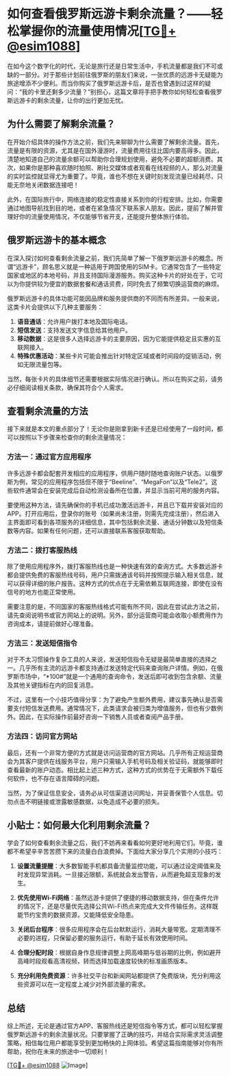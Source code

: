 # 如何查看俄罗斯远游卡剩余流量？——轻松掌握你的流量使用情况[[TG💪+ @esim1088](https://t.me/s/esim1088)]

在如今这个数字化的时代，无论是旅行还是日常生活中，手机流量都是我们不可或缺的一部分。对于那些计划前往俄罗斯的朋友们来说，一张优质的远游卡无疑能为旅途增添不少便利。而当你购买了俄罗斯远游卡后，是否也曾遇到过这样的疑问：“我的卡里还剩多少流量？”别担心，这篇文章将手把手教你如何轻松查看俄罗斯远游卡的剩余流量，让你的出行更加无忧。

## 为什么需要了解剩余流量？

在开始介绍具体的操作方法之前，我们先来聊聊为什么需要了解剩余流量。首先，流量是有限的资源，尤其是在国外漫游时，流量费用往往比国内要高得多。因此，清楚地知道自己的流量余额可以帮助你合理规划使用，避免不必要的超额消费。其次，如果你是那种喜欢随时拍照、刷社交媒体或者观看在线视频的人，那么对流量的实时监控就显得尤为重要了。毕竟，谁也不想在关键时刻发现流量已经耗尽，只能无奈地关闭数据连接吧！

此外，在国际旅行中，网络连接的稳定性直接关系到你的行程安排。比如，你需要通过地图导航找到目的地，或者在紧急情况下联系家人朋友。因此，提前了解并管理好你的流量使用情况，不仅能够节省开支，还能提升整体旅行体验。

## 俄罗斯远游卡的基本概念

在深入探讨如何查看剩余流量之前，我们先简单了解一下俄罗斯远游卡的概念。所谓“远游卡”，顾名思义就是一种适用于跨国使用的SIM卡。它通常包含了一些特定国家或地区的本地号码，并且支持国际漫游服务。购买这种卡片的好处在于，它可以为你提供较为便宜的数据套餐和通话资费，同时免去了频繁切换运营商的麻烦。

俄罗斯远游卡的具体功能可能因品牌和服务提供商的不同而有所差异。一般来说，这类卡片会提供以下几种主要服务：

1. **语音通话**：允许用户拨打本地及国际电话。
2. **短信发送**：支持发送文字信息给其他用户。
3. **移动数据**：这是很多人选择远游卡的主要原因，因为它能提供稳定且实惠的互联网接入。
4. **特殊优惠活动**：某些卡片可能会推出针对特定区域或者时间段的促销活动，例如无限流量包等。

当然，每张卡片的具体细节还需要根据实际情况进行确认。所以在购买之前，请务必仔细阅读相关条款，确保其符合个人需求。

## 查看剩余流量的方法

接下来就是本文的重点部分了！无论你是刚拿到新卡还是已经使用了一段时间，都可以按照以下步骤来检查你的剩余流量情况：

### 方法一：通过官方应用程序

许多远游卡都会配套开发相应的应用程序，供用户随时随地查询账户状态。以俄罗斯为例，常见的应用程序包括但不限于“Beeline”、“MegaFon”以及“Tele2”。这些软件通常会在安装完成后自动检测设备所在位置，并显示当前可用的服务内容。

要使用这种方法，请先确保你的手机已成功激活远游卡，并且已下载并安装对应的APP。打开应用后，登录你的账号（如果尚未注册，则需先完成注册），然后进入主界面即可看到各项服务的详细信息，其中包括剩余流量、通话分钟数以及短信条数等内容。如果有任何问题，还可以直接联系客服获取帮助。

### 方法二：拨打客服热线

除了使用应用程序外，拨打客服热线也是一种快速有效的查询方式。大多数远游卡都会提供免费的客服热线号码，用户只需拨通该号码并按照提示输入相关信息，就可以获得详细的账户报告。这种方式的优点在于无需依赖互联网连接，即使在没有信号的地方也能正常使用。

需要注意的是，不同国家的客服热线格式可能有所不同，因此在尝试此方法之前，请先查阅说明书或官方网站上的说明。另外，部分运营商可能会收取小额费用作为咨询成本，请提前做好心理准备。

### 方法三：发送短信指令

对于不太习惯操作复杂工具的人来说，发送短信指令无疑是最简单直接的选择之一。几乎所有主流的远游卡都支持通过发送特定代码来查询账户详情。例如，在俄罗斯市场中，“*100#”就是一个通用的查询命令，发送后即可收到包含余额、流量及其他关键指标在内的回复消息。

不过，这里有一个小技巧值得分享：为了避免产生额外费用，建议事先确认是否需要支付短信发送费用。通常情况下，此类请求会被归类为增值服务，但也有少数例外。因此，在实际操作前最好咨询一下销售人员或者查阅产品手册。

### 方法四：访问官方网站

最后，还有一个非常方便的方式就是访问运营商的官方网站。几乎所有正规运营商会为其客户提供在线服务平台，用户只需输入手机号码及相关验证码，就能够即时查看最新的账户动态。相比起上述三种方式，这种方式的优势在于无需额外下载任何软件，也不存在语言障碍的问题。

当然，为了保证信息安全，请务必从可信渠道访问网址，并妥善保管个人信息。切勿点击不明链接或泄露敏感数据，以免造成不必要的损失。

## 小贴士：如何最大化利用剩余流量？

学会了如何查看剩余流量之后，我们不妨再来看看如何更好地利用它们。毕竟，谁都不希望辛辛苦苦攒下来的流量白白浪费掉。下面给大家分享几个实用的小技巧：

1. **设置流量提醒**：大多数智能手机都具备流量监控功能，可以通过设定阈值来及时发现异常消耗。一旦接近限额，系统就会发出警告，从而避免超支现象的发生。
   
2. **优先使用Wi-Fi网络**：虽然远游卡提供了便捷的移动数据支持，但在条件允许的情况下，还是尽量优先选择公共Wi-Fi热点来完成大文件传输任务。这样既能节约宝贵的数据资源，又能降低安全隐患。

3. **关闭后台程序**：很多应用程序会在后台默默运行，消耗大量带宽。定期清理不必要的进程，只保留必要的服务运行，有助于延长有效使用时间。

4. **合理分配时段**：根据自身作息规律调整上网高峰期与低谷期的比例，例如避开高峰时段观看高清视频，转而选择加载速度较快的标准画质版本。

5. **充分利用免费资源**：许多社交平台和新闻网站都提供了免费版块，充分利用这些资源可以在一定程度上减少对外部流量的需求。

## 总结

综上所述，无论是通过官方APP、客服热线还是短信指令等方式，都可以轻松掌握俄罗斯远游卡的剩余流量状况。只要掌握了正确的技巧，并结合实际需求灵活调整策略，相信每位用户都能享受到更加畅快的上网体验。希望这篇指南能够对你有所帮助，祝你在未来的旅途中一切顺利！

[[TG💪+ @esim1088](https://t.me/s/esim1088) ![Image](https://i.postimg.cc/4NQfJmqS/Snipaste-2025-05-13-00-14-12.png)]